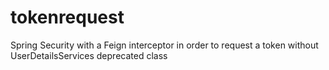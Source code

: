 # tokenrequest
Spring Security with a Feign interceptor in order to request a token without UserDetailsServices deprecated class
